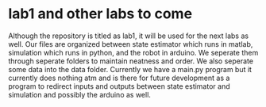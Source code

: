 # lab1 and other labs to come

Although the repository is titled as lab1, it will be used for the next labs as well. Our files are organized between
state estimator which runs in matlab, simulation which runs in python, and the robot in arduino. We seperate them through
seperate folders to maintain neatness and order. We also seperate some data into the data folder. Currently we have a main.py 
program but it currently does nothing atm and is there for future development as a program to redirect inputs and outputs between
state estimator and simulation and possibly the arduino as well. 

